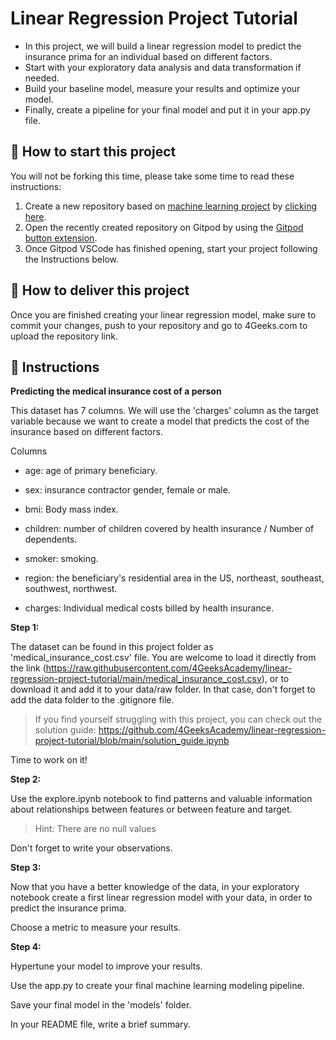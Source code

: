 <!-- hide -->
# Linear Regression Project Tutorial
<!-- endhide -->

- In this project, we will build a linear regression model to predict the insurance prima for an individual based on different factors.
- Start with your exploratory data analysis and data transformation if needed.
- Build your baseline model, measure your results and optimize your model.
- Finally, create a pipeline for your final model and put it in your app.py file. 

## 🌱  How to start this project

You will not be forking this time, please take some time to read these instructions:

1. Create a new repository based on [machine learning project](https://github.com/4GeeksAcademy/machine-learning-python-template/generate) by [clicking here](https://github.com/4GeeksAcademy/machine-learning-python-template).
2. Open the recently created repository on Gitpod by using the [Gitpod button extension](https://www.gitpod.io/docs/browser-extension/).
3. Once Gitpod VSCode has finished opening, start your project following the Instructions below.

## 🚛 How to deliver this project

Once you are finished creating your linear regression model, make sure to commit your changes, push to your repository and go to 4Geeks.com to upload the repository link.

## 📝 Instructions

**Predicting the medical insurance cost of a person**

This dataset has 7 columns. We will use the 'charges' column as the target variable because we want to create a model that predicts the cost of the insurance based on different factors.

Columns

- age: age of primary beneficiary.

- sex: insurance contractor gender, female or male.

- bmi: Body mass index.

- children: number of children covered by health insurance / Number of dependents.

- smoker: smoking.

- region: the beneficiary's residential area in the US, northeast, southeast, southwest, northwest.

- charges: Individual medical costs billed by health insurance.



**Step 1:**

The dataset can be found in this project folder as 'medical_insurance_cost.csv' file. You are welcome to load it directly from the link (https://raw.githubusercontent.com/4GeeksAcademy/linear-regression-project-tutorial/main/medical_insurance_cost.csv), or to download it and add it to your data/raw folder. In that case, don't forget to add the data folder to the .gitignore file.

>If you find yourself struggling with this project, you can check out the solution guide: https://github.com/4GeeksAcademy/linear-regression-project-tutorial/blob/main/solution_guide.ipynb

Time to work on it!

**Step 2:**

Use the explore.ipynb notebook to find patterns and valuable information about relationships between features or between feature and target.

> Hint: There are no null values

Don't forget to write your observations.


**Step 3:**

Now that you have a better knowledge of the data, in your exploratory notebook create a first linear regression model with your data, in order to predict the insurance prima.

Choose a metric to measure your results.

**Step 4:**

Hypertune your model to improve your results.

Use the app.py to create your final machine learning modeling pipeline. 

Save your final model in the 'models' folder.

In your README file, write a brief summary.

